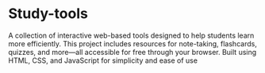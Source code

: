 # Study-tools
A collection of interactive web-based tools designed to help students learn more efficiently. This project includes resources for note-taking, flashcards, quizzes, and more—all accessible for free through your browser. Built using HTML, CSS, and JavaScript for simplicity and ease of use
